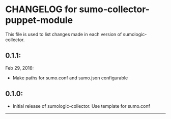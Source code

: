 # CHANGELOG for sumo-collector-puppet-module

This file is used to list changes made in each version of sumologic-collector.

## 0.1.1:
Feb 29, 2016:
* Make paths for sumo.conf and sumo.json configurable 

## 0.1.0:

* Initial release of sumologic-collector. Use template for sumo.conf


- - -
